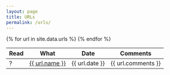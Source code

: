 ```yaml
---
layout: page
title: URLs
permalink: /urls/
---
```


<table>
<thead>
    <tr>
        <th>Read</th>
        <th>What</th>
        <th>Date</th>
        <th>Comments</th>
    </tr>
</thead>
<tbody>
    {% for url in site.data.urls %}
    <tr>
        <td>?</td>
        <td><a href="{{url.url}}">{{ url.name }}</a></td>
        <td>{{ url.date }}</td>
        <td>{{ url.comments }}</td>
    </tr>
    {% endfor %}
</tbody>

</table>